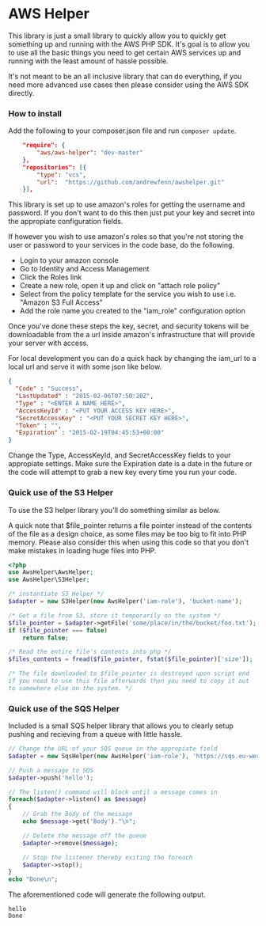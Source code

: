 # AWS Helper

This library is just a small library to quickly allow you to quickly
get something up and running with the AWS PHP SDK. It's goal is to
allow you to use all the basic things you need to get certain AWS
services up and running with the least amount of hassle possible.

It's not meant to be an all inclusive library that can do everything,
if you need more advanced use cases then please consider using the AWS
SDK directly.

### How to install

Add the following to your composer.json file and run ```composer update```.

```json
    "require": {
        "aws/aws-helper": "dev-master"
    },
    "repositories": [{
        "type": "vcs",
        "url":  "https://github.com/andrewfenn/awshelper.git"
    }],
```

This library is set up to use amazon's roles for getting the username and
password. If you don't want to do this then just put your key and secret into
the appropiate configuration fields.

If however you wish to use amazon's roles so that you're not storing the user
or password to your services in the code base, do the following.

* Login to your amazon console
* Go to Identity and Access Management
* Click the Roles link
* Create a new role, open it up and click on "attach role policy"
* Select from the policy template for the service you wish to use
i.e. "Amazon S3 Full Access"
* Add the role name you created to the "iam_role" configuration option

Once you've done these steps the key, secret, and security tokens will be
downloadable from the a url inside amazon's infrastructure that will provide
your server with access.

For local development you can do a quick hack by changing the iam_url to
a local url and serve it with some json like below.

```json
{
  "Code" : "Success",
  "LastUpdated" : "2015-02-06T07:50:20Z",
  "Type" : "<ENTER A NAME HERE>",
  "AccessKeyId" : "<PUT YOUR ACCESS KEY HERE>",
  "SecretAccessKey" : "<PUT YOUR SECRET KEY HERE>",
  "Token" : "",
  "Expiration" : "2015-02-19T04:45:53+00:00"
}

```

Change the Type, AccessKeyId, and SecretAccessKey fields to your appropiate
settings. Make sure the Expiration date is a date in the future or the code
will attempt to grab a new key every time you run your code.


### Quick use of the S3 Helper

To use the S3 helper library you'll do something similar as below.

A quick note that $file_pointer returns a file pointer instead of the contents
of the file as a design choice, as some files may be too big to fit into PHP
memory. Please also consider this when using this code so that you don't make
mistakes in loading huge files into PHP.

```php
<?php
use AwsHelper\AwsHelper;
use AwsHelper\S3Helper;

/* instantiate S3 Helper */
$adapter = new S3Helper(new AwsHelper('iam-role'), 'bucket-name');

/* Get a file from S3, store it temporarily on the system */
$file_pointer = $adapter->getFile('some/place/in/the/bucket/foo.txt');
if ($file_pointer === false)
    return false;

/* Read the entire file's contents into php */
$files_contents = fread($file_pointer, fstat($file_pointer)['size']);

/* The file downloaded to $file_pointer is destroyed upon script end
if you need to use this file afterwards then you need to copy it out
to somewhere else on the system. */
```

### Quick use of the SQS Helper

Included is a small SQS helper library that allows you to clearly setup
pushing and recieving from a queue with little hassle.


```php
// Change the URL of your SQS queue in the appropiate field
$adapter = new SqsHelper(new AwsHelper('iam-role'), 'https://sqs.eu-west-1.amazonaws.com/****/queue-name-here');

// Push a message to SQS
$adapter->push('hello');

// The listen() command will block until a message comes in
foreach($adapter->listen() as $message)
{
    // Grab the Body of the message
    echo $message->get('Body')."\n";

    // Delete the message off the queue
    $adapter->remove($message);

    // Stop the listener thereby exiting the foreach
    $adapter->stop();
}
echo "Done\n";
```

The aforementioned code will generate the following output.

```shell
hello
Done
```
